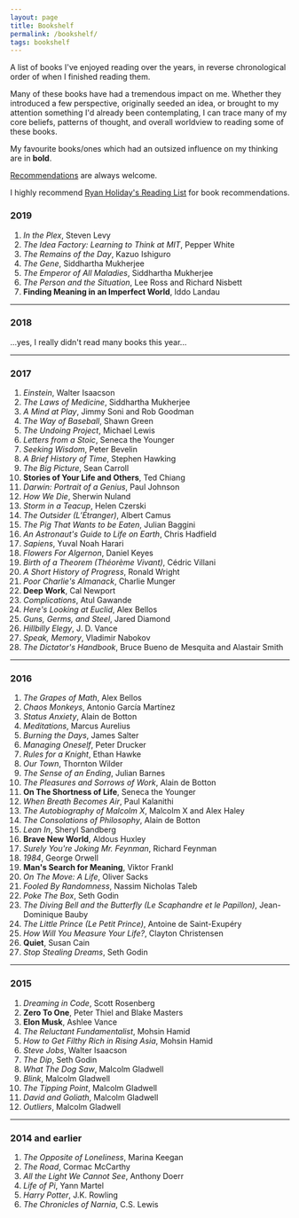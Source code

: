 ```yaml
---
layout: page
title: Bookshelf
permalink: /bookshelf/
tags: bookshelf
---
```


A list of books I've enjoyed reading over the years, in reverse chronological order
of when I finished reading them.

Many of these books have had a tremendous impact on me. Whether they introduced a few perspective,
originally seeded an idea, or brought to my attention something I'd already been contemplating, I can trace
many of my core beliefs, patterns of thought, and overall worldview to reading some of these books.

My favourite books/ones which had an outsized influence on my thinking are in **bold**.

<a href="mailto:{{ site.email }}" target="_blank">Recommendations</a> are always welcome.

I highly recommend <a href="https://ryanholiday.net/reading-newsletter/" target="_blank">Ryan Holiday's Reading List</a> for book recommendations.

### 2019

1. *In the Plex*, Steven Levy
1. *The Idea Factory: Learning to Think at MIT*, Pepper White
1. *The Remains of the Day*, Kazuo Ishiguro
1. *The Gene*, Siddhartha Mukherjee
1. *The Emperor of All Maladies*, Siddhartha Mukherjee
1. *The Person and the Situation*, Lee Ross and Richard Nisbett
1. **Finding Meaning in an Imperfect World**, Iddo Landau

<hr />

### 2018

...yes, I really didn't read many books this year...

<hr />

### 2017

1. *Einstein*, Walter Isaacson
1. *The Laws of Medicine*, Siddhartha Mukherjee
1. *A Mind at Play*, Jimmy Soni and Rob Goodman
1. *The Way of Baseball*, Shawn Green
1. *The Undoing Project*, Michael Lewis
1. *Letters from a Stoic*, Seneca the Younger
1. *Seeking Wisdom*, Peter Bevelin
1. *A Brief History of Time*, Stephen Hawking
1. *The Big Picture*, Sean Carroll
1. **Stories of Your Life and Others**, Ted Chiang
1. *Darwin: Portrait of a Genius*, Paul Johnson
1. *How We Die*, Sherwin Nuland
1. *Storm in a Teacup*, Helen Czerski
1. *The Outsider (L’Étranger)*, Albert Camus
1. *The Pig That Wants to be Eaten*, Julian Baggini
1. *An Astronaut's Guide to Life on Earth*, Chris Hadfield
1. *Sapiens*, Yuval Noah Harari
1. *Flowers For Algernon*, Daniel Keyes
1. *Birth of a Theorem (Théorème Vivant)*, Cédric Villani
1. *A Short History of Progress*, Ronald Wright
1. *Poor Charlie's Almanack*, Charlie Munger
1. **Deep Work**, Cal Newport
1. *Complications*, Atul Gawande
1. *Here's Looking at Euclid*, Alex Bellos
1. *Guns, Germs, and Steel*, Jared Diamond
1. *Hillbilly Elegy*, J. D. Vance
1. *Speak, Memory*, Vladimir Nabokov
1. *The Dictator's Handbook*, Bruce Bueno de Mesquita and Alastair Smith

<hr />

### 2016

1. *The Grapes of Math*, Alex Bellos
1. *Chaos Monkeys*, Antonio García Martínez
1. *Status Anxiety*, Alain de Botton
1. *Meditations*, Marcus Aurelius
1. *Burning the Days*, James Salter
1. *Managing Oneself*, Peter Drucker
1. *Rules for a Knight*, Ethan Hawke
1. *Our Town*, Thornton Wilder
1. *The Sense of an Ending*, Julian Barnes
1. *The Pleasures and Sorrows of Work*, Alain de Botton
1. **On The Shortness of Life**, Seneca the Younger
1. *When Breath Becomes Air*, Paul Kalanithi
1. *The Autobiography of Malcolm X*, Malcolm X and Alex Haley
1. *The Consolations of Philosophy*, Alain de Botton
1. *Lean In*, Sheryl Sandberg
1. **Brave New World**, Aldous Huxley
1. *Surely You're Joking Mr. Feynman*, Richard Feynman
1. *1984*, George Orwell
1. **Man's Search for Meaning**, Viktor Frankl
1. *On The Move: A Life*, Oliver Sacks
1. *Fooled By Randomness*, Nassim Nicholas Taleb
1. *Poke The Box*, Seth Godin
1. *The Diving Bell and the Butterfly (Le Scaphandre et le Papillon)*, Jean-Dominique Bauby
1. *The Little Prince (Le Petit Prince)*, Antoine de Saint-Exupéry
1. *How Will You Measure Your Life?*, Clayton Christensen
1. **Quiet**, Susan Cain
1. *Stop Stealing Dreams*, Seth Godin

<hr />

### 2015

1. *Dreaming in Code*, Scott Rosenberg
1. **Zero To One**, Peter Thiel and Blake Masters
1. **Elon Musk**, Ashlee Vance
1. *The Reluctant Fundamentalist*, Mohsin Hamid
1. *How to Get Filthy Rich in Rising Asia*, Mohsin Hamid
1. *Steve Jobs*, Walter Isaacson
1. *The Dip*, Seth Godin
1. *What The Dog Saw*, Malcolm Gladwell
1. *Blink*, Malcolm Gladwell
1. *The Tipping Point*, Malcolm Gladwell
1. *David and Goliath*, Malcolm Gladwell
1. *Outliers*, Malcolm Gladwell

<hr />

### 2014 and earlier

1. *The Opposite of Loneliness*, Marina Keegan
1. *The Road*, Cormac McCarthy
1. *All the Light We Cannot See*, Anthony Doerr
1. *Life of Pi*, Yann Martel
1. *Harry Potter*, J.K. Rowling
1. *The Chronicles of Narnia*, C.S. Lewis
